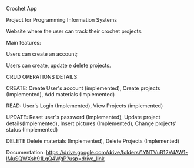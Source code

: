 Crochet App

Project for Programming Information Systems 

Website where the user can track their crochet projects.

Main features:

Users can create an account;

Users can create, update e delete projects.

   


CRUD OPERATIONS DETAILS:

CREATE:
Create User's account (implemented),
Create projects (Implemented),
Add materials (Implemented)

 

READ: 
User's Login (Implemented),
View Projects (implemented)

 
UPDATE: 
Reset user's password (Implemented),
Update project details(Implemented),
Insert pictures (Implemented),
Change projects' status (Implemented)


DELETE 
Delete materials (Implemented),
Delete Projects (Implemented)


 

Documentation: https://drive.google.com/drive/folders/1YNTVuR12VdAW1-lMuSQWXsh91LgQ4WgP?usp=drive_link


